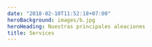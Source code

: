 ```yaml
---
date: "2018-02-10T11:52:18+07:00"
heroBackground: images/b.jpg
heroHeading: Nuestras principales aleaciones 
title: Services
---
```

